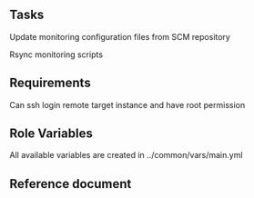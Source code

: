 ## Tasks

Update monitoring configuration files from SCM repository

Rsync monitoring scripts

## Requirements

Can ssh login remote target instance and have root permission

## Role Variables

All available variables are created in ../common/vars/main.yml

## Reference document


